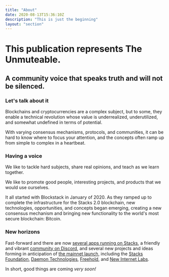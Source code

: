 ```yaml
---
title: "About"
date: 2020-08-13T15:36:10Z
description: "This is just the beginning"
layout: "section"
---
```


# This publication represents **The Unmuteable**.

## A community voice that speaks truth and will not be silenced.

### Let's talk about it

Blockchains and cryptocurrencies are a complex subject, but to some, they enable a technical revolution whose value is underrealized, underutilized, and somewhat undefined in terms of potential.

With varying consensus mechanisms, protocols, and communities, it can be hard to know where to focus your attention, and the concepts often ramp up from simple to complex in a heartbeat.

### Having a voice

We like to tackle hard subjects, share real opinions, and teach as we learn together.

We like to promote good people, interesting projects, and products that we would use ourselves.

It all started with Blockstack in January of 2020. As they ramped up to complete the infrastructure for the Stacks 2.0 blockchain, new technologies, opportunities, and concepts began emerging, creating a new consensus mechanism and bringing new functionality to the world's most secure blockchain: Bitcoin.

### New horizons

Fast-forward and there are now [several apps running on Stacks](https://app.co), a friendly and vibrant [community on Discord](https://community.blockstack.org/discord), and several new projects and ideas forming in anticipation of [the mainnet launch](http://whenmainnet.co), including the [Stacks Foundation](https://stacks.org), [Daemon Technologies](http://daemontechnologies.co/), [Freehold](https://joinfreehold.com), and [New Internet Labs](https://newinternetlabs.com).

In short, good things are coming *very soon!*
